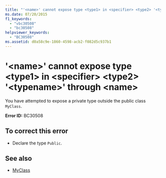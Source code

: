 ```yaml
---
title: "'<name>' cannot expose type <type1> in <specifier> <type2> '<typename>' through <name>"
ms.date: 07/20/2015
f1_keywords: 
  - "vbc30508"
  - "bc30508"
helpviewer_keywords: 
  - "BC30508"
ms.assetid: d0a58c9e-1860-4598-acb2-f082d5c937b1
---
```

# '\<name>' cannot expose type \<type1> in \<specifier> \<type2> '\<typename>' through \<name>
You have attempted to expose a private type outside the public class `MyClass`.  
  
 **Error ID:** BC30508  
  
## To correct this error  
  
- Declare the type `Public`.  
  
## See also

- [MyClass](~/docs/visual-basic/programming-guide/program-structure/me-my-mybase-and-myclass.md#myclass)
